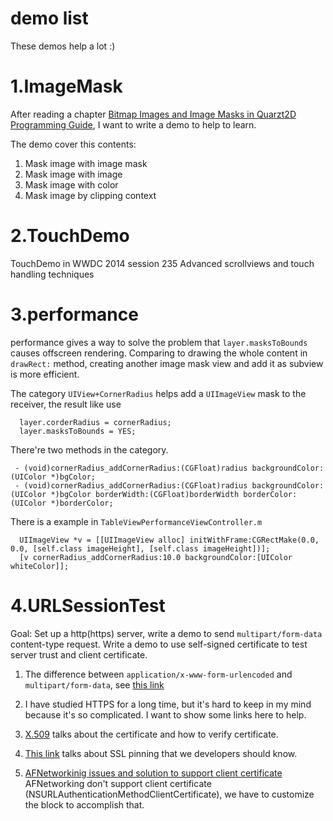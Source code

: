# demo list

These demos help a lot :)

# 1.ImageMask

After reading a chapter [Bitmap Images and Image Masks in Quarzt2D Programming Guide](https://developer.apple.com/library/mac/documentation/GraphicsImaging/Conceptual/drawingwithquartz2d/dq_images/dq_images.html#//apple_ref/doc/uid/TP30001066-CH212-TPXREF101), I want to write a demo to help to learn.

The demo cover this contents:

1. Mask image with image mask
2. Mask image with image
3. Mask image with color
4. Mask image by clipping context

# 2.TouchDemo

TouchDemo in WWDC 2014 session 235 Advanced scrollviews and touch handling techniques

# 3.performance

performance gives a way to solve the problem that `layer.masksToBounds` causes offscreen rendering. Comparing to drawing the whole content in `drawRect:` method, creating another image mask view and add it as subview is more efficient.

The category `UIView+CornerRadius` helps add a `UIImageView` mask to the receiver, the result like use 
```
  layer.corderRadius = cornerRadius;
  layer.masksToBounds = YES;
```

There're two methods in the category.

```
 - (void)cornerRadius_addCornerRadius:(CGFloat)radius backgroundColor:(UIColor *)bgColor;
 - (void)cornerRadius_addCornerRadius:(CGFloat)radius backgroundColor:(UIColor *)bgColor borderWidth:(CGFloat)borderWidth borderColor:(UIColor *)borderColor;
```

There is a example in `TableViewPerformanceViewController.m`

```
  UIImageView *v = [[UIImageView alloc] initWithFrame:CGRectMake(0.0, 0.0, [self.class imageHeight], [self.class imageHeight])];
  [v cornerRadius_addCornerRadius:10.0 backgroundColor:[UIColor whiteColor]];
```

# 4.URLSessionTest

Goal: Set up a http(https) server, write a demo to send `multipart/form-data` content-type request. Write a demo to use self-signed certificate to test server trust and client certificate.

1. The difference between `application/x-www-form-urlencoded` and `multipart/form-data`, see [this link](http://stackoverflow.com/questions/4007969/application-x-www-form-urlencoded-or-multipart-form-data)

2. I have studied HTTPS for a long time, but it's hard to keep in my mind because it's so complicated. I want to show some links here to help.

 1. [X.509](https://en.wikipedia.org/wiki/X.509) talks about the certificate and how to verify certificate.
 2. [This link](http://blog.lumberlabs.com/2012/04/why-app-developers-should-care-about.html) talks about SSL pinning that we developers should know.
 3. [AFNetworkinig issues and solution to support client certificate](https://github.com/AFNetworking/AFNetworking/issues/2316) AFNetworking don't support client certificate (NSURLAuthenticationMethodClientCertificate), we have to customize the block to accomplish that.

